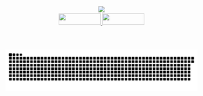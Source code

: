 <!-- ## <a href="https://github.com/EliasMenezesJr" style="outline: none;"> Olá! Eu sou o Elias</a>


<div  >
  <p>- 🔭 Hoje trabalho com Gestão de Sistema SUAS</p>
  <p>- 🌱 Estudando front-end e back-end</p>
</div> 

</br> -->

<div align="center">
<!--   <img height="180em" src="https://github-readme-stats.vercel.app/api?username=EliasMenezesJr&show_icons=true&theme=merko&include_all_commits=true&count_private=true"/>  -->

  
  <img height="180em" src="https://github-readme-stats.vercel.app/api/top-langs/?username=EliasMenezesJr&layout=compact&langs_count=7&theme=merko"/> 
</div>  



<!-- <div style="display: grid;" align="center">

<br>

  <p>
    <img align="center" alt="Elias-HTML" height="30" width="110" src="https://img.shields.io/badge/HTML5-E34F26?style=for-the-badge&logo=html5&logoColor=white">
    <img align="center" alt="Elias-Js" height="30" width="110" src="https://img.shields.io/badge/JavaScript-F7DF1E?style=for-the-badge&logo=javascript&logoColor=black">
      <img align="center" alt="Elias-Ts" height="30" width="40" src="https://raw.githubusercontent.com/devicons/devicon/master/icons/typescript/typescript-plain.svg">
    <img align="center" alt="Elias-React" height="30" width="40" src="https://raw.githubusercontent.com/devicons/devicon/master/icons/react/react-original.svg">
    <img align="center" alt="EliasJr-node.js" height="30" width="110" src="https://img.shields.io/badge/Node.js-43853D?style=for-the-badge&logo=node.js&logoColor=white">
    
  <p>
  
  <p>
    <img align="center" alt="Elias-CSS" height="30"  width="110" src="https://img.shields.io/badge/CSS3-1572B6?style=for-the-badge&logo=css3&logoColor=white">
    <img align="center" alt="EliasJr-scss" height="30" width="110" src="https://img.shields.io/badge/Sass-CC6699?style=for-the-badge&logo=sass&logoColor=white">
    <img align="center" alt="EliasJr-cplus" height="30" width="110" src="https://img.shields.io/badge/C%2B%2B-00599C?style=for-the-badge&logo=c%2B%2B&logoColor=white">
  <p>

<!--   <img align="center" alt="Elias-Python" height="30" width="40" src="https://raw.githubusercontent.com/devicons/devicon/master/icons/python/python-original.svg">
  <img align="center" alt="Elias-Csharp" height="30" width="40" src="https://raw.githubusercontent.com/devicons/devicon/master/icons/csharp/csharp-original.svg">
  <img align="right" alt="Elias-pic" height="150" style="border-radius:50px;" src="https://media.discordapp.net/attachments/639956127056134178/890373478988013628/Publicacoes_Instagram_1_1.png?width=676&height=676"> 

</div> -->
  
 
 
<div align="center"> 

<!--   <a href="https://www.youtube.com/" target="_blank"><img src="https://img.shields.io/badge/YouTube-FF0000?style=for-the-badge&logo=youtube&logoColor=white" target="_blank"></a> --> 
  <a href="https://www.instagram.com/elias_menezes_jr/" target="_blank" >
    <img height="30" width="110" src="https://img.shields.io/badge/-Instagram-%23E4405F?style=for-the-badge&logo=instagram&logoColor=white" target="_blank">
  </a>
  <a href="https://www.linkedin.com/in/elias-menezes-jr/" target="_blank">
    <img height="30" width="110" src="https://img.shields.io/badge/-LinkedIn-%230077B5?style=for-the-badge&logo=linkedin&logoColor=white" target="_blank">
    </a> 
 
 </br></br>

  ![Snake animation](https://github.com/EliasMenezesJr/EliasMenezesJr/blob/output/github-contribution-grid-snake.svg)
 
</div>

